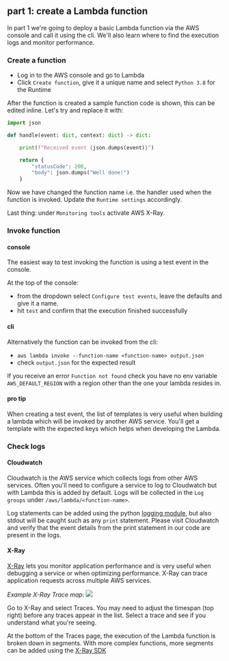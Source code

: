 ## part 1: create a Lambda function
In part 1 we're going to deploy a basic Lambda function via the AWS console and call it using the cli. We'll also learn where to find the execution logs and monitor performance.

### Create a function
* Log in to the AWS console and go to Lambda
* Click `Create function`, give it a unique name and select `Python 3.8` for the Runtime

After the function is created a sample function code is shown, this can be edited inline. Let's try and replace it with:
```python
import json

def handle(event: dict, context: dict) -> dict:

    print(f"Received event {json.dumps(event)}")

    return {
        "statusCode": 200,
        "body": json.dumps("Well done!")
    }
``` 

Now we have changed the function name i.e. the handler used when the function is invoked. Update the `Runtime settings` accordingly.

Last thing: under `Monitoring tools` activate AWS X-Ray.

### Invoke function
#### console
The easiest way to test invoking the function is using a test event in the console. 

At the top of the console:
* from the dropdown select `Configure test events`, leave the defaults and give it a name.
* hit `test` and confirm that the execution finished successfully

#### cli
Alternatively the function can be invoked from the cli:
* `aws lambda invoke --function-name <function-name> output.json` 
* check `output.json` for the expected result

If you receive an error `Function not found` check you have no env variable `AWS_DEFAULT_REGION` with a region other than the one your lambda resides in.

#### pro tip
When creating a test event, the list of templates is very useful when building a lambda which will be invoked by another AWS service. You'll get a template with the expected keys which helps when developing the Lambda.

### Check logs 
#### Cloudwatch
Cloudwatch is the AWS service which collects logs from other AWS services. Often you'll need to configure a service to log to Cloudwatch but with Lambda this is added by default. Logs will be collected in the `Log groups` under `/aws/lambda/<function-name>`.

Log statements can be added using the python [logging module](https://docs.python.org/3/howto/logging.html), but also stdout will be caught such as any `print` statement. Please visit Cloudwatch and verify that the event details from the print statement in our code are present in the logs.

#### X-Ray
[X-Ray](https://docs.aws.amazon.com/xray/latest/devguide/xray-concepts.html) lets you monitor application performance and is very useful when debugging a service or when optimizing performance. X-Ray can trace application requests across multiple AWS services.

*Example X-Ray Trace map:*
![](https://docs.aws.amazon.com/xray/latest/devguide/images/scorekeep-servicemap.png)

Go to X-Ray and select Traces. You may need to adjust the timespan (top right) before any traces appear in the list. Select a trace and see if you understand what you're seeing.

At the bottom of the Traces page, the execution of the Lambda function is broken down in segments. With more complex functions, more segments can be added using the [X-Ray SDK](https://docs.aws.amazon.com/xray/latest/devguide/xray-sdk-python.html)
